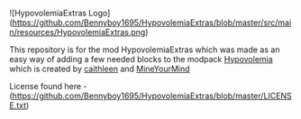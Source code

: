 ![HypovolemiaExtras Logo] (https://github.com/Bennyboy1695/HypovolemiaExtras/blob/master/src/main/resources/HypovolemiaExtras.png)

This repository is for the mod HypovolemiaExtras which was made as an easy way of adding a few needed blocks to the modpack [Hypovolemia](http://github.com/MyM-ModpackTeam/hypovolemia) which is created by [caithleen](http://github.com/drz2k) and [MineYourMind](http://github.com/MyM-ModpackTeam)

License found here - (https://github.com/Bennyboy1695/HypovolemiaExtras/blob/master/LICENSE.txt)
